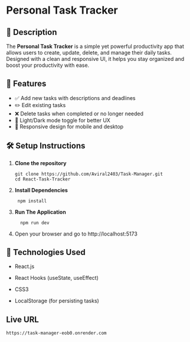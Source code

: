# Personal Task Tracker

## 📖 Description
The **Personal Task Tracker** is a simple yet powerful productivity app that allows users to create, update, delete, and manage their daily tasks. Designed with a clean and responsive UI, it helps you stay organized and boost your productivity with ease.

## 🚀 Features
- ✅ Add new tasks with descriptions and deadlines
- ✏️ Edit existing tasks
- ❌ Delete tasks when completed or no longer needed
- 🌙 Light/Dark mode toggle for better UX
- 📱 Responsive design for mobile and desktop

## 🛠️ Setup Instructions

1. **Clone the repository**
   ```
   git clone https://github.com/Aviral2403/Task-Manager.git
   cd React-Task-Tracker
   ```
2. **Install Dependencies**
   ```
    npm install
   ```

3. **Run The Application**

   ```
     npm run dev
   ```

4. Open your browser and go to http://localhost:5173


## 🧰 Technologies Used
- React.js

- React Hooks (useState, useEffect)

- CSS3

- LocalStorage (for persisting tasks)

## Live URL 
```
https://task-manager-eob0.onrender.com
```
